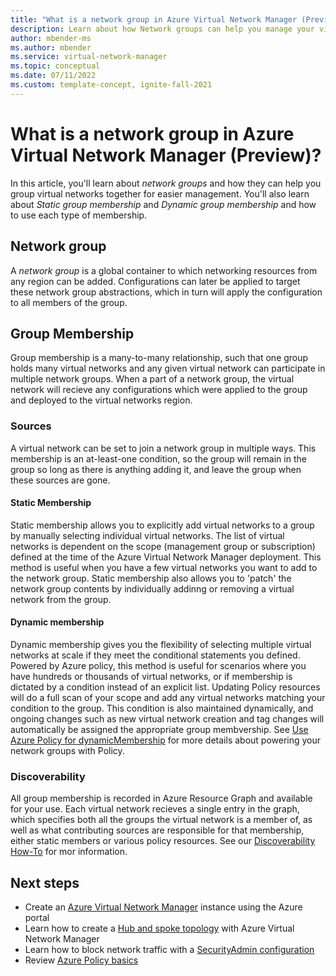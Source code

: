 ```yaml
---
title: "What is a network group in Azure Virtual Network Manager (Preview)?"
description: Learn about how Network groups can help you manage your virtual networks.
author: mbender-ms
ms.author: mbender
ms.service: virtual-network-manager
ms.topic: conceptual
ms.date: 07/11/2022
ms.custom: template-concept, ignite-fall-2021
---
```


# What is a network group in Azure Virtual Network Manager (Preview)?

In this article, you'll learn about *network groups* and how they can help you group virtual networks together for easier management. You'll also learn about *Static group membership* and *Dynamic group membership* and how to use each type of membership.

## Network group

A *network group* is a global container to which networking resources from any region can be added. Configurations can later be applied to target these network group abstractions, which in turn will apply the configuration to all members of the group.

## Group Membership

Group membership is a many-to-many relationship, such that one group holds many virtual networks and any given virtual network can participate in multiple network groups. When a part of a network group, the virtual network will recieve any configurations which were applied to the group and deployed to the virtual networks region.

### Sources
A virtual network can be set to join a network group in multiple ways. This membership is an at-least-one condition, so the group will remain in the group so long as there is anything adding it, and leave the group when these sources are gone.

#### Static Membership
Static membership allows you to explicitly add virtual networks to a group by manually selecting individual virtual networks. The list of virtual networks is dependent on the scope (management group or subscription) defined at the time of the Azure Virtual Network Manager deployment. This method is useful when you have a few virtual networks you want to add to the network group. Static membership also allows you to 'patch' the network group contents by individually addinng or removing a virtual network from the group.

#### Dynamic membership
Dynamic membership gives you the flexibility of selecting multiple virtual networks at scale if they meet the conditional statements you defined. Powered by Azure policy, this method is useful for scenarios where you have hundreds or thousands of virtual networks, or if membership is dictated by a condition instead of an explicit list. Updating Policy resources will do a full scan of your scope and add any virtual networks matching your condition to the group. This condition is also maintained dynamically, and ongoing changes such as new virtual network creation and tag changes will automatically be assigned the appropriate group membvership. See [Use Azure Policy for dynamicMembership](how-to-use-dynamic-membership) for more details about powering your network groups with Policy.

### Discoverability
All group membership is recorded in Azure Resource Graph and available for your use. Each virtual network recieves a single entry in the graph, which specifies both all the groups the virtual network is a member of, as well as what contributing sources are responsible for that membership, either static members or various policy resources. See our [Discoverability How-To](https://github.com/microsoft-miroos/azure-docs/blob/main/articles/virtual-network-manager/how-to-view-applied-configurations.md#network-group-memberhip) for mor information.

## Next steps

- Create an [Azure Virtual Network Manager](create-virtual-network-manager-portal.md) instance using the Azure portal
- Learn how to create a [Hub and spoke topology](how-to-create-hub-and-spoke.md) with Azure Virtual Network Manager
- Learn how to block network traffic with a [SecurityAdmin configuration](how-to-block-network-traffic-portal.md)
- Review [Azure Policy basics](../governance/policy/overview.md)
